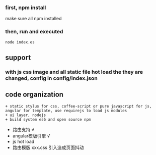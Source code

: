 ### first, npm install

make sure all npm installed

### then, run and executed

```shell
node index.es
```

## support
### with js css image and all static file hot load the they are changed, config in config/index.json 

## code organization

	+ static stylus for css, coffee-script or pure javascript for js, angular for template, use requirejs to load js modules
	+ ui layer, nodejs
	+ build system es6 and open source npm


+ 路由支持 √
+ angular模版引擎 √
+ js hot load 
+ 路由模版 xxx.css  引入造成页面抖动


